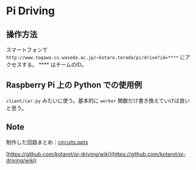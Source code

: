 # Pi Driving

## 操作方法

スマートフォンで `http://www.togawa.cs.waseda.ac.jp/~kotaro.terada/pi/drive?id=****` にアクセスする。
**** はチームのID。


## Raspberry Pi 上の Python での使用例

`client/car.py` みたいに使う。基本的に `worker` 関数だけ書き換えていけば良いと思う。


## Note

制作した回路まとめ：[circuits.pptx](circuits.pptx)

[https://github.com/kotarot/pi-driving/wiki](https://github.com/kotarot/pi-driving/wiki)
